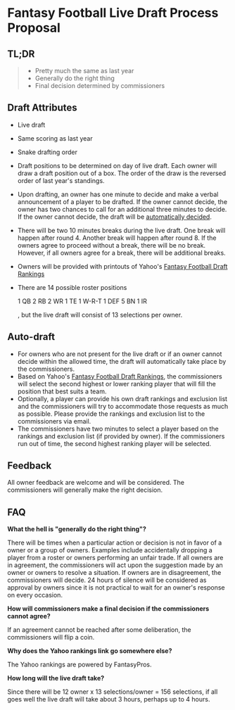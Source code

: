 # Fantasy Football Live Draft Process Proposal

## TL;DR

> * Pretty much the same as last year
> * Generally do the right thing
> * Final decision determined by commissioners

## Draft Attributes

* Live draft
* Same scoring as last year
* Snake drafting order
* Draft positions to be determined on day of live draft. Each owner will draw a draft position out of a box. The order of the draw is the reversed order of last year's standings.  
* Upon drafting, an owner has one minute to decide and make a verbal announcement of a player to be drafted. If the owner cannot decide, the owner has two chances to call for an additional three minutes to decide. If the owner cannot decide, the draft will be [automatically decided](#auto-draft).  
* There will be two 10 minutes breaks during the live draft. One break will happen after round 4. Another break will happen after round 8. If the owners agree to proceed without a break, there will be no break. However, if all owners agree for a break, there will be additional breaks. 
* Owners will be provided with printouts of Yahoo's [Fantasy Football Draft Rankings]
* There are 14 possible roster positions

  1 QB 2 RB 2 WR 1 TE 1 W-R-T 1 DEF 5 BN 1 IR

  , but the live draft will consist of 13 selections per owner. 

## Auto-draft 

* For owners who are not present for the live draft or if an owner cannot decide within the allowed time, the draft will automatically take place by the commissioners. 
* Based on Yahoo's [Fantasy Football Draft Rankings], the commissioners will select the second highest or lower ranking player that will fill the position that best suits a team. 
* Optionally, a player can provide his own draft rankings and exclusion list and the commissioners will try to accommodate those requests as much as possible. Please provide the rankings and exclusion list to the commissioners via email. 
* The commissioners have two minutes to select a player based on the rankings and exclusion list (if provided by owner). If the commissioners run out of time, the second highest ranking player will be selected. 

## Feedback

All owner feedback are welcome and will be considered. The commissioners will generally make the right decision. 

## FAQ

**What the hell is "generally do the right thing"?**

There will be times when a particular action or decision is not in favor of a owner or a group of owners. Examples include accidentally dropping a player from a roster or owners performing an unfair trade. If all owners are in agreement, the commissioners will act upon the suggestion made by an owner or owners to resolve a situation. If owners are in disagreement, the commissioners will decide. 24 hours of silence will be considered as approval by owners since it is not practical to wait for an owner's response on every occasion.  

**How will commissioners make a final decision if the commissioners cannot agree?**

If an agreement cannot be reached after some deliberation, the commissioners will flip a coin.  

**Why does the Yahoo rankings link go somewhere else?**

The Yahoo rankings are powered by FantasyPros.

**How long will the live draft take?**

Since there will be 12 owner x 13 selections/owner = 156 selections, if all goes well the live draft will take about 3 hours, perhaps up to 4 hours. 

[Fantasy Football Draft Rankings]: https://www.fantasypros.com/nfl/rankings/consensus-cheatsheets.php

